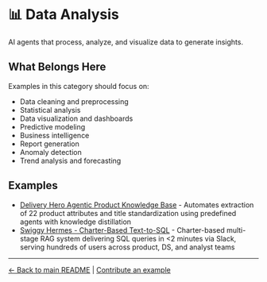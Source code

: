 # 📊 Data Analysis

AI agents that process, analyze, and visualize data to generate insights.

## What Belongs Here

Examples in this category should focus on:
- Data cleaning and preprocessing
- Statistical analysis
- Data visualization and dashboards
- Predictive modeling
- Business intelligence
- Report generation
- Anomaly detection
- Trend analysis and forecasting

## Examples

- [Delivery Hero Agentic Product Knowledge Base](delivery-hero-product-knowledge-base.md) - Automates extraction of 22 product attributes and title standardization using predefined agents with knowledge distillation
- [Swiggy Hermes - Charter-Based Text-to-SQL](swiggy-hermes-text-to-sql.md) - Charter-based multi-stage RAG system delivering SQL queries in <2 minutes via Slack, serving hundreds of users across product, DS, and analyst teams

---

[← Back to main README](../../README.md) | [Contribute an example](../../CONTRIBUTING.md)
